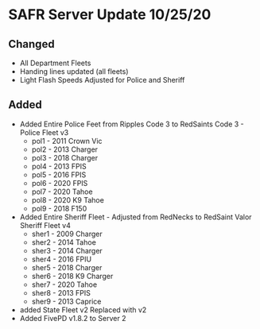 # SAFR Server Update 10/25/20



## Changed <a id="added"></a>

* All Department Fleets
* Handing lines updated \(all fleets\)
* Light Flash Speeds Adjusted for Police and Sheriff



## Added <a id="added"></a>

* Added Entire Police Feet from Ripples Code 3 to RedSaints Code 3 - Police Fleet v3
  * pol1 - 2011 Crown Vic
  * pol2 - 2013 Charger
  * pol3 - 2018 Charger
  * pol4 - 2013 FPIS
  * pol5 - 2016 FPIS
  * pol6 - 2020 FPIS
  * pol7 - 2020 Tahoe
  * pol8 - 2020 K9 Tahoe
  * pol9 - 2018 F150 
* Added Entire Sheriff Fleet - Adjusted from RedNecks to RedSaint Valor Sheriff Fleet v4
  * sher1 - 2009 Charger
  * sher2 - 2014 Tahoe
  * sher3 - 2014 Charger
  * sher4 - 2016 FPIU
  * sher5 - 2018 Charger
  * sher6 - 2018 K9 Charger
  * sher7 - 2020 Tahoe
  * sher8 - 2013 FPIS
  * sher9 - 2013 Caprice
* added State Fleet v2 Replaced with v2
* Added FivePD v1.8.2 to Server 2 

